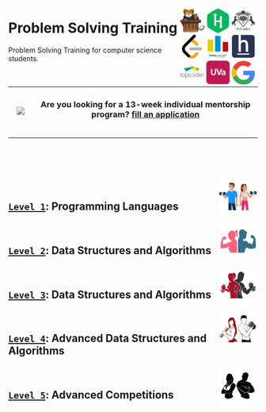 <a href="/README.md"><img align="right" width="160" src="/logos/problem-solving-training.png"></img></a>

# Problem Solving Training
Problem Solving Training for computer science students.

<table>
    <tbody>
<tr>
<td align="center" width="10%"><a href="https://forms.gle/3rRZLvBtCusJZd6k9"><img src="https://github.com/cs-MohamedAyman/cs-MohamedAyman/blob/master/repos-icons/announcement.png" width="100%"></img></a></td>
<td align="center" width="90%"><h3>Are you looking for a 13-week individual mentorship program? <a href="https://forms.gle/3rRZLvBtCusJZd6k9">fill an application</a></h3><br></td>
</tr>
    </tbody>
</table>

<br><br><br>

<a href="/level-1/README.md"><img align="right" width="80" src="/logos/level-1.png"></img></a>
<br>

## [`Level 1`](/level-1/README.md): Programming Languages

<a href="/level-2/README.md"><img align="right" width="80" src="/logos/level-2.png"></img></a>
<br>

## [`Level 2`](/level-2/README.md): Data Structures and Algorithms

<a href="/level-3/README.md"><img align="right" width="80" src="/logos/level-3.png"></img></a>
<br>

## [`Level 3`](/level-3/README.md): Data Structures and Algorithms

<a href="/level-4/README.md"><img align="right" width="80" src="/logos/level-4.png"></img></a>
<br>

## [`Level 4`](/level-4/README.md): Advanced Data Structures and Algorithms

<a href="/level-5/README.md"><img align="right" width="80" src="/logos/level-5.png"></img></a>
<br>

## [`Level 5`](/level-5/README.md): Advanced Competitions

